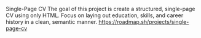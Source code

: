 Single-Page CV
The goal of this project is create a structured, single-page CV using only HTML. Focus on laying out education, skills, and career history in a clean, semantic manner. 
https://roadmap.sh/projects/single-page-cv
